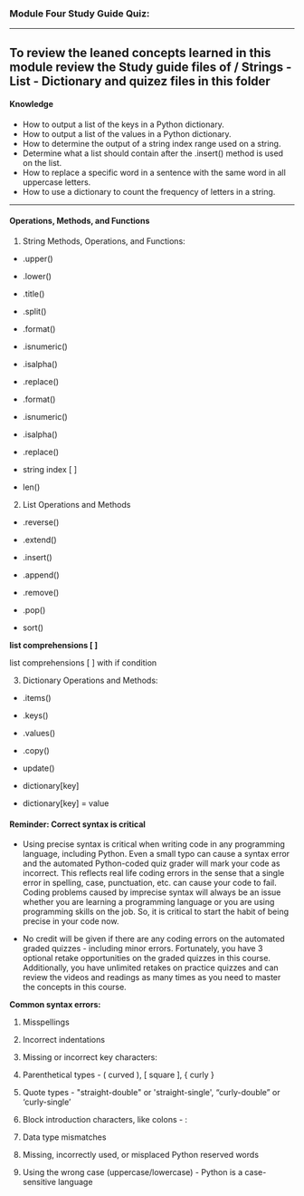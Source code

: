 ### Module Four Study Guide Quiz:
---
To review the leaned concepts learned in this module review the Study guide files of / **Strings - List - Dictionary** and quizez files in this folder
---

#### Knowledge

* How to output a list of the keys in a Python dictionary. 
* How to output a list of the values in a Python dictionary.
* How to determine the output of a string index range used on a string.
* Determine what a list should contain after the .insert() method is used on the list.
* How to replace a specific word in a sentence with the same word in all uppercase letters.
* How to use a dictionary to count the frequency of letters in a string. 

---

#### Operations, Methods, and Functions

1. String Methods, Operations, and Functions:

* .upper()

* .lower()

* .title()

* .split()

* .format()

* .isnumeric()

* .isalpha()

* .replace()

* .format()

* .isnumeric()

* .isalpha()

* .replace()

* string index [ ]

* len()

2. List Operations and Methods

* .reverse()

* .extend()

* .insert()

* .append()

* .remove()

* .pop()

* sort()

**list comprehensions [ ]**

list comprehensions [ ] with if condition

3. Dictionary Operations and Methods:

* .items()

* .keys()

* .values()

* .copy()

* update()

* dictionary[key]

* dictionary[key] = value 

#### Reminder: Correct syntax is critical

* Using precise syntax is critical when writing code in any programming language, including Python. Even a small typo can cause a syntax error and the automated Python-coded quiz grader will mark your code as incorrect. This reflects real life coding errors in the sense that a single error in spelling, case, punctuation, etc. can cause your code to fail. Coding problems caused by imprecise syntax will always be an issue whether you are learning a programming language or you are using programming skills on the job. So, it is critical to start the habit of being precise in your code now. 

* No credit will be given if there are any coding errors on the automated graded quizzes - including minor errors. Fortunately, you have 3 optional retake opportunities on the graded quizzes in this course. Additionally, you have unlimited retakes on practice quizzes and can review the videos and readings as many times as you need to master the concepts in this course.  

**Common syntax errors:**

1. Misspellings

2. Incorrect indentations

3. Missing or incorrect key characters:

4. Parenthetical types - ( curved ), [ square ], { curly }

5. Quote types - "straight-double" or 'straight-single', “curly-double” or ‘curly-single’

6. Block introduction characters, like colons - :

7. Data type mismatches

8. Missing, incorrectly used, or misplaced Python reserved words

9. Using the wrong case (uppercase/lowercase) - Python is a case-sensitive language 